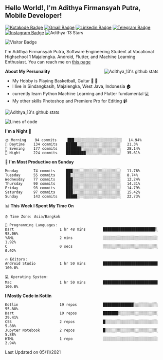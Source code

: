 
## Hello World!, I'm Adithya Firmansyah Putra, Mobile Developer!

[![Kotakode Badge](https://img.shields.io/badge/-Kotakode-green?style=plastic&logo=Kotakode&link=https://kotakode.com/users/527/adithya-13)](https://kotakode.com/users/527/adithya-13)
[![Gmail Badge](https://img.shields.io/badge/-Gmail-white?style=plastic&logo=Gmail&link=mailto:aditputrafirmansyah@gmail.com)](mailto:aditputrafirmansyah@gmail.com)
[![Linkedin Badge](https://img.shields.io/badge/-LinkedIn-blue?style=plastic&logo=Linkedin&link=https://www.linkedin.com/in/aditputrafirmansyah/)](https://www.linkedin.com/in/aditputrafirmansyah/) 
[![Telegram Badge](https://img.shields.io/badge/-Telegram-blue?style=plastic&logo=telegram&link=https://t.me/Adithya_13)](https://t.me/Adithya_13) 
[![Instagram Badge](https://img.shields.io/badge/-Instagram-white?style=plastic&logo=instagram&link=https://www.instagram.com/adithya_firmansyahputra/)](https://www.instagram.com/adithya_firmansyahputra/)
![Adithya-13 Stars](https://img.shields.io/github/stars/Adithya-13?affiliations=OWNER&style=social)

![Visitor Badge](https://visitor-badge.laobi.icu/badge?page_id=Adithya-13.Adithya-13)

I'm Adithya Firmansyah Putra, Software Engineering Student at Vocational Highschool 1 Majalengka. Android, Flutter, and Machine Learning Enthusiast. You can reach me on [this page](https://msha.ke/adithya_13/)

<img align="right" alt="Adithya_13's github stats" src="https://github-readme-stats.vercel.app/api/top-langs/?username=Adithya-13&theme=radical&show_icons=true&hide_border=true&line_height=24"/>

**About My Personality**

- My Hobby is Playing Basketball, Guitar :basketball: :guitar: 
- I live in Sindangkasih, Majalengka, West Java, Indonesia :house:
- currently learn Python Machine Learning and Flutter fundamental :computer:
- My other skills Photoshop and Premiere Pro for Editing :video_camera:

<img alt="Adithya_13's github stats" src="https://github-readme-stats.vercel.app/api?username=Adithya-13&count_private=true&show_icons=true&hide_border=true&include_all_commits=true&line_height=24&theme=radical"/>

<!--START_SECTION:waka-->
![Lines of code](https://img.shields.io/badge/From%20Hello%20World%20I%27ve%20Written-419425%20lines%20of%20code-blue)

**I'm a Night 🦉** 

```text
🌞 Morning    94 commits     ███░░░░░░░░░░░░░░░░░░░░░░   14.94% 
🌆 Daytime    134 commits    █████░░░░░░░░░░░░░░░░░░░░   21.3% 
🌃 Evening    177 commits    ███████░░░░░░░░░░░░░░░░░░   28.14% 
🌙 Night      224 commits    █████████░░░░░░░░░░░░░░░░   35.61%

```
📅 **I'm Most Productive on Sunday** 

```text
Monday       74 commits     ███░░░░░░░░░░░░░░░░░░░░░░   11.76% 
Tuesday      55 commits     ██░░░░░░░░░░░░░░░░░░░░░░░   8.74% 
Wednesday    77 commits     ███░░░░░░░░░░░░░░░░░░░░░░   12.24% 
Thursday     90 commits     ███░░░░░░░░░░░░░░░░░░░░░░   14.31% 
Friday       93 commits     ███░░░░░░░░░░░░░░░░░░░░░░   14.79% 
Saturday     97 commits     ███░░░░░░░░░░░░░░░░░░░░░░   15.42% 
Sunday       143 commits    █████░░░░░░░░░░░░░░░░░░░░   22.73%

```


📊 **This Week I Spent My Time On** 

```text
⌚︎ Time Zone: Asia/Bangkok

💬 Programming Languages: 
Dart                     1 hr 48 mins        ████████████████████████░   98.06% 
YAML                     2 mins              ░░░░░░░░░░░░░░░░░░░░░░░░░   1.92% 
C                        0 secs              ░░░░░░░░░░░░░░░░░░░░░░░░░   0.02%

🔥 Editors: 
Android Studio           1 hr 50 mins        █████████████████████████   100.0%

💻 Operating System: 
Mac                      1 hr 50 mins        █████████████████████████   100.0%

```

**I Mostly Code in Kotlin** 

```text
Kotlin                   19 repos            ██████████████░░░░░░░░░░░   55.88% 
Dart                     10 repos            ███████░░░░░░░░░░░░░░░░░░   29.41% 
CSS                      2 repos             █░░░░░░░░░░░░░░░░░░░░░░░░   5.88% 
Jupyter Notebook         2 repos             █░░░░░░░░░░░░░░░░░░░░░░░░   5.88% 
HTML                     1 repo              ░░░░░░░░░░░░░░░░░░░░░░░░░   2.94%

```



 Last Updated on 05/11/2021
<!--END_SECTION:waka-->
